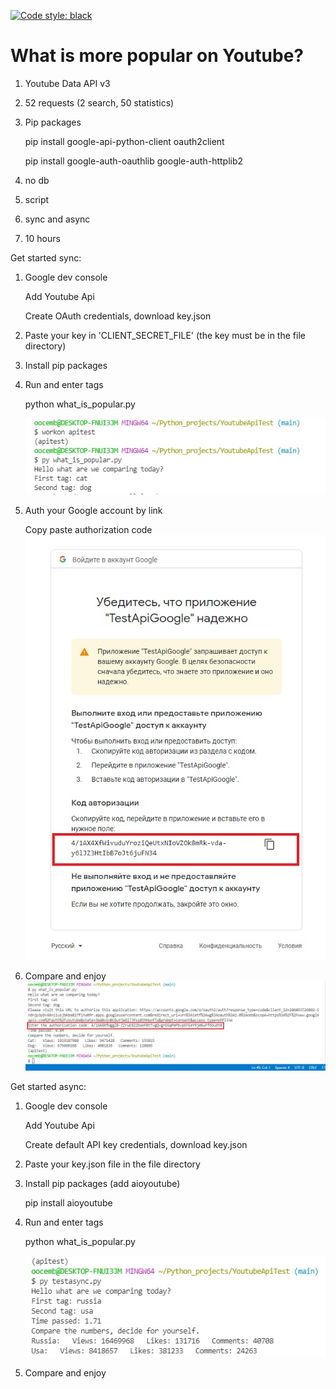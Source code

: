 [![Code style: black](https://img.shields.io/badge/code%20style-black-000000.svg)](https://github.com/psf/black)
# What is more popular on Youtube?

1) Youtube Data API v3
2) 52 requests (2 search, 50 statistics)
3) Pip packages

    pip install google-api-python-client oauth2client

    pip install google-auth-oauthlib google-auth-httplib2

4) no db
5) script
6) sync and async
7) 10 hours

Get started sync:

1) Google dev console
    
    Add Youtube Api 
    
    Create OAuth credentials, download key.json

2) Paste your key in 'CLIENT_SECRET_FILE' 
(the key must be in the file directory)

3) Install pip packages
4) Run and enter tags

    python what_is_popular.py
    
    ![](https://github.com/oocemb/YoutubeApiTest/blob/main/readme_image/create_tags.jpg)
    
5) Auth your Google account by link
    
    Copy paste authorization code
    ![](https://github.com/oocemb/YoutubeApiTest/blob/main/readme_image/credentials.jpg)
6) Compare and enjoy
    ![](https://github.com/oocemb/YoutubeApiTest/blob/main/readme_image/result.jpg)
    

Get started async:

1) Google dev console
    
    Add Youtube Api 
    
    Create default API key credentials, download key.json

2) Paste your key.json file in the file directory

3) Install pip packages (add aioyoutube)

    pip install aioyoutube

4) Run and enter tags

    python what_is_popular.py
    
    ![](https://github.com/oocemb/YoutubeApiTest/blob/main/readme_image/async_result.jpg)
    
6) Compare and enjoy
